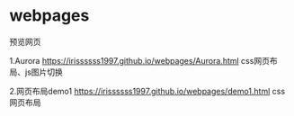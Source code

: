 # webpages
预览网页

1.Aurora  https://irissssss1997.github.io/webpages/Aurora.html       css网页布局、js图片切换

2.网页布局demo1 https://irissssss1997.github.io/webpages/demo1.html   css网页布局

